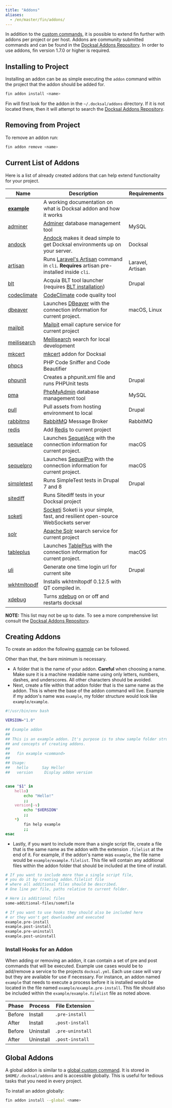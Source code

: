 ```yaml
---
title: "Addons"
aliases:
  - /en/master/fin/addons/
---
```


In addition to the [custom commands](/fin/custom-commands), it is possible to extend fin further with addons per project or per host. 
Addons are community submitted commands and can be found in the [Docksal Addons Repository](https://github.com/docksal/addons).
In order to use addons, fin version 1.7.0 or higher is required.

## Installing to Project

Installing an addon can be as simple executing the `addon` command within the project that the addon should be added for.

```bash
fin addon install <name>
```

Fin will first look for the addon in the `~/.docksal/addons` directory. If it is not located there, then it will attempt to search the [Docksal Addons Repository](https://github.com/docksal/addons).

## Removing from Project

To remove an addon run:

```bash
fin addon remove <name>
```

## Current List of Addons

Here is a list of already created addons that can help extend functionality for your project.

| Name	                     |  Description  |  Requirements 	 |
|----------------------------|---------------|-----------------|
| **[example](example)**	   |  A working documentation on what is Docksal addon and how it works 	|  |
| [adminer](adminer)         | [Adminer](https://www.adminer.org/) database management tool | MySQL |
| [andock](andock)           | [Andock](https://andock.readthedocs.io/en/latest/) makes it dead simple to get Docksal environments up on your server. | Docksal |
| [artisan](artisan)         | Runs [Laravel's Artisan](https://laravel.com/docs/artisan) command in `cli`. **Requires** artisan pre-installed inside `cli`. | Laravel, Artisan |
| [blt](blt)                 | Acquia BLT tool launcher (requires [BLT installation](https://blog.docksal.io/docksal-and-acquia-blt-1552540a3b9f)) | Drupal |
| [codeclimate](codeclimate) | [CodeClimate](https://codeclimate.com/) code quality tool | |
| [dbeaver](dbeaver)         | Launches [DBeaver](https://dbeaver.io/) with the connection information for current project. | macOS, Linux |
| [mailpit](mailpit)         | [Mailpit](https://github.com/axllent/mailpit) email capture service for current project |  |
| [meilisearch](meilisearch) | [Meilisearch](https://www.meilisearch.com/) search for local development | |
| [mkcert](mkcert)           | [mkcert](https://github.com/FiloSottile/mkcert) addon for Docksal |  |
| [phpcs](phpcs)             | PHP Code Sniffer and Code Beautifier | |
| [phpunit](phpunit)         | Creates a phpunit.xml file and runs PHPUnit tests | Drupal |
| [pma](pma)                 | [PhpMyAdmin](https://www.phpmyadmin.net/) database management tool | MySQL |
| [pull](pull)               | Pull assets from hosting environment to local | Drupal |
| [rabbitmq](rabbitmq)       | [RabbitMQ](https://www.rabbitmq.com/) Message Broker | RabbitMQ |
| [redis](redis)             | Add [Redis](https://redis.io/) to current project |  |
| [sequelace](sequelace)     | Launches [SequelAce](https://github.com/Sequel-Ace/Sequel-Ace) with the connection information for current project. | macOS |
| [sequelpro](sequelpro)     | Launches [SequelPro](https://www.sequelpro.com) with the connection information for current project. | macOS |
| [simpletest](simpletest)   | Runs SimpleTest tests in Drupal 7 and 8 | Drupal |
| [sitediff](sitediff)       | Runs Sitediff tests in your Docksal project | |
| [soketi](soketi)           | [Socketi](https://docs.soketi.app/) Soketi is your simple, fast, and resilient open-source WebSockets server |  |
| [solr](solr)               | [Apache Solr](http://lucene.apache.org/solr/) search service for current project |  |
| [tableplus](tableplus)     | Launches [TablePlus](https://www.tableplus.com) with the connection information for current project. | macOS |
| [uli](uli)                 | Generate one time login url for current site | Drupal |
| [wkhtmltopdf](wkhtmltopdf) | Installs wkhtmltopdf 0.12.5 with QT compiled in. |  |
| [xdebug](xdebug)           | Turns [xdebug](https://docs.docksal.io/tools/xdebug/) on or off and restarts docksal |  |

__NOTE:__ This list may not be up to date. To see a more comprehensive list consult the [Docksal Addons Repository](https://github.com/docksal/addons). 

## Creating Addons

To create an addon the following [example](https://github.com/docksal/addons/tree/master/example) can be followed.

Other than that, the bare minimum is necessary.

* A folder that is the name of your addon. **Careful** when choosing a name. Make sure it is a machine readable name using only
letters, numbers, dashes, and underscores. All other characters should be avoided.
* Next, create a file within that addon folder that is the same name as the addon. This is where the base of the addon command will
live. Example if my addon's name was `example`, my folder structure would look like `example/example`.

```bash
#!/usr/bin/env bash

VERSION="1.0"

## Example addon
##
## This is an example addon. It's purpose is to show sample folder structure
## and concepts of creating addons.
##
##   fin example <command>
##
## Usage:
##   hello      Say Hello!
##   version     Display addon version


case "$1" in
	hello)
		echo "Hello!"
		;;
	version|-v)
		echo "$VERSION"
		;;
	*)
		fin help example
		;;
esac
```

* Lastly, if you want to include more than a single script file, create a file that is the same name as the addon with the extension `.filelist` at the end of it. For example, if the addon's name was `example`, the file name would be `example/example.filelist`. This file will contain any additional files within the addon folder that should be included at the time of install.

```bash
# If you want to include more than a single script file,
# you do it by creating addon.filelist file
# where all additional files should be described.
# One line per file, paths relative to current folder.

# Here is additional files
some-additional-files/somefile

# If you want to use hooks they should also be included here
# or they won't get downloaded and executed
example.pre-install
example.post-install
example.pre-uninstall
example.post-uninstall
```

### Install Hooks for an Addon

When adding or removing an addon, it can contain a set of pre and post commands that will be executed. Example use cases would be to add/remove a service to the projects `docksal.yml`. Each use case will vary but they are available for use if necessary. For instance, an addon named `example` that needs to execute a process before it is installed would be located in the file named `example/example.pre-install`. This file should also be included within the `example/example.filelist` file as noted above.


Phase | Process | File Extension
------|---------|----------------
Before | Install | `.pre-install`
After | Install | `.post-install`
Before | Uninstall | `.pre-uninstall`
After | Uninstall | `.post-install`

## Global Addons

A global addon is similar to a [global custom command](/fin/custom-commands/#global-custom-commands). It is stored in `$HOME/.docksal/addons` and is accessible globally. This is useful for tedious tasks that you need in every project.

To install an addon globally:

```bash
fin addon install --global <name>
```
